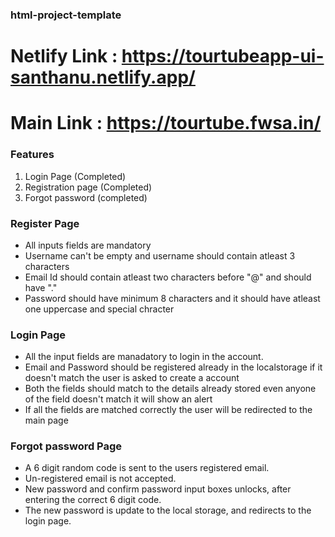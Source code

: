 ### html-project-template
# Netlify Link : https://tourtubeapp-ui-santhanu.netlify.app/
# Main Link : https://tourtube.fwsa.in/

### Features
1. Login Page (Completed)
2. Registration page (Completed)
3. Forgot password (completed)

### Register Page

* All inputs fields are mandatory
* Username can't be empty and username should contain atleast 3 characters 
* Email Id should contain atleast two characters before "@" and should have "."
* Password should have minimum 8 characters and it should have atleast one uppercase and special chracter

### Login Page

* All the input fields are manadatory to login in the account.
* Email and Password should be registered already in the localstorage if it doesn't match the user is asked to create a account
* Both the fields should match to the details already stored even anyone of the field doesn't match it will show an alert
* If all the fields are matched correctly the user will be redirected to the main page

### Forgot password Page
* A 6 digit random code is sent to the users registered email.
* Un-registered email is not accepted.
* New password and confirm password input boxes unlocks, after entering the correct 6 digit code.
* The new password is update to the local storage, and redirects to the login page.